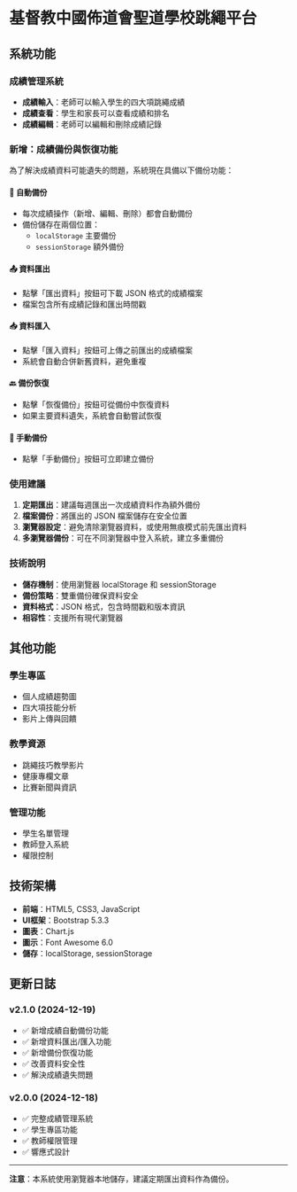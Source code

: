 # 基督教中國佈道會聖道學校跳繩平台

## 系統功能

### 成績管理系統
- **成績輸入**：老師可以輸入學生的四大項跳繩成績
- **成績查看**：學生和家長可以查看成績和排名
- **成績編輯**：老師可以編輯和刪除成績記錄

### 新增：成績備份與恢復功能

為了解決成績資料可能遺失的問題，系統現在具備以下備份功能：

#### 🔄 自動備份
- 每次成績操作（新增、編輯、刪除）都會自動備份
- 備份儲存在兩個位置：
  - `localStorage` 主要備份
  - `sessionStorage` 額外備份

#### 📤 資料匯出
- 點擊「匯出資料」按鈕可下載 JSON 格式的成績檔案
- 檔案包含所有成績記錄和匯出時間戳

#### 📥 資料匯入
- 點擊「匯入資料」按鈕可上傳之前匯出的成績檔案
- 系統會自動合併新舊資料，避免重複

#### 🔙 備份恢復
- 點擊「恢復備份」按鈕可從備份中恢復資料
- 如果主要資料遺失，系統會自動嘗試恢復

#### 💾 手動備份
- 點擊「手動備份」按鈕可立即建立備份

### 使用建議

1. **定期匯出**：建議每週匯出一次成績資料作為額外備份
2. **檔案備份**：將匯出的 JSON 檔案儲存在安全位置
3. **瀏覽器設定**：避免清除瀏覽器資料，或使用無痕模式前先匯出資料
4. **多瀏覽器備份**：可在不同瀏覽器中登入系統，建立多重備份

### 技術說明

- **儲存機制**：使用瀏覽器 localStorage 和 sessionStorage
- **備份策略**：雙重備份確保資料安全
- **資料格式**：JSON 格式，包含時間戳和版本資訊
- **相容性**：支援所有現代瀏覽器

## 其他功能

### 學生專區
- 個人成績趨勢圖
- 四大項技能分析
- 影片上傳與回饋

### 教學資源
- 跳繩技巧教學影片
- 健康專欄文章
- 比賽新聞與資訊

### 管理功能
- 學生名單管理
- 教師登入系統
- 權限控制

## 技術架構

- **前端**：HTML5, CSS3, JavaScript
- **UI框架**：Bootstrap 5.3.3
- **圖表**：Chart.js
- **圖示**：Font Awesome 6.0
- **儲存**：localStorage, sessionStorage

## 更新日誌

### v2.1.0 (2024-12-19)
- ✅ 新增成績自動備份功能
- ✅ 新增資料匯出/匯入功能
- ✅ 新增備份恢復功能
- ✅ 改善資料安全性
- ✅ 解決成績遺失問題

### v2.0.0 (2024-12-18)
- ✅ 完整成績管理系統
- ✅ 學生專區功能
- ✅ 教師權限管理
- ✅ 響應式設計

---

**注意**：本系統使用瀏覽器本地儲存，建議定期匯出資料作為備份。 